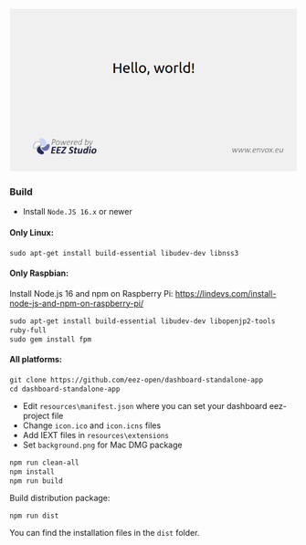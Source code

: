 ![Dashboard example](images/dashboard-standalone-app.png)


### Build

-   Install `Node.JS 16.x` or newer

#### Only Linux:

```
sudo apt-get install build-essential libudev-dev libnss3
```

#### Only Raspbian:

Install Node.js 16 and npm on Raspberry Pi: https://lindevs.com/install-node-js-and-npm-on-raspberry-pi/

```
sudo apt-get install build-essential libudev-dev libopenjp2-tools ruby-full
sudo gem install fpm
```

#### All platforms:

```
git clone https://github.com/eez-open/dashboard-standalone-app
cd dashboard-standalone-app
```
-   Edit `resources\manifest.json` where you can set your dashboard eez-project file
-   Change `icon.ico` and `icon.icns` files
-   Add IEXT files in `resources\extensions`
-   Set `background.png` for Mac DMG package

```
npm run clean-all
npm install
npm run build
```

Build distribution package:

```
npm run dist
```

You can find the installation files in the `dist` folder.

